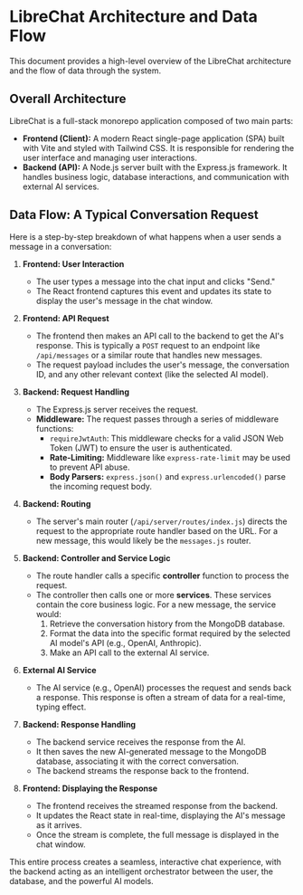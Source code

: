 # LibreChat Architecture and Data Flow

This document provides a high-level overview of the LibreChat architecture and the flow of data through the system.

## Overall Architecture

LibreChat is a full-stack monorepo application composed of two main parts:

-   **Frontend (Client):** A modern React single-page application (SPA) built with Vite and styled with Tailwind CSS. It is responsible for rendering the user interface and managing user interactions.
-   **Backend (API):** A Node.js server built with the Express.js framework. It handles business logic, database interactions, and communication with external AI services.

## Data Flow: A Typical Conversation Request

Here is a step-by-step breakdown of what happens when a user sends a message in a conversation:

1.  **Frontend: User Interaction**
    *   The user types a message into the chat input and clicks "Send."
    *   The React frontend captures this event and updates its state to display the user's message in the chat window.

2.  **Frontend: API Request**
    *   The frontend then makes an API call to the backend to get the AI's response. This is typically a `POST` request to an endpoint like `/api/messages` or a similar route that handles new messages.
    *   The request payload includes the user's message, the conversation ID, and any other relevant context (like the selected AI model).

3.  **Backend: Request Handling**
    *   The Express.js server receives the request.
    *   **Middleware:** The request passes through a series of middleware functions:
        *   `requireJwtAuth`: This middleware checks for a valid JSON Web Token (JWT) to ensure the user is authenticated.
        *   **Rate-Limiting:** Middleware like `express-rate-limit` may be used to prevent API abuse.
        *   **Body Parsers:** `express.json()` and `express.urlencoded()` parse the incoming request body.

4.  **Backend: Routing**
    *   The server's main router (`/api/server/routes/index.js`) directs the request to the appropriate route handler based on the URL. For a new message, this would likely be the `messages.js` router.

5.  **Backend: Controller and Service Logic**
    *   The route handler calls a specific **controller** function to process the request.
    *   The controller then calls one or more **services**. These services contain the core business logic. For a new message, the service would:
        1.  Retrieve the conversation history from the MongoDB database.
        2.  Format the data into the specific format required by the selected AI model's API (e.g., OpenAI, Anthropic).
        3.  Make an API call to the external AI service.

6.  **External AI Service**
    *   The AI service (e.g., OpenAI) processes the request and sends back a response. This response is often a stream of data for a real-time, typing effect.

7.  **Backend: Response Handling**
    *   The backend service receives the response from the AI.
    *   It then saves the new AI-generated message to the MongoDB database, associating it with the correct conversation.
    *   The backend streams the response back to the frontend.

8.  **Frontend: Displaying the Response**
    *   The frontend receives the streamed response from the backend.
    *   It updates the React state in real-time, displaying the AI's message as it arrives.
    *   Once the stream is complete, the full message is displayed in the chat window.

This entire process creates a seamless, interactive chat experience, with the backend acting as an intelligent orchestrator between the user, the database, and the powerful AI models.
